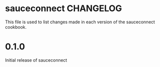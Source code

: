 sauceconnect CHANGELOG
==============================
This file is used to list changes made in each version of the sauceconnect cookbook.

# 0.1.0

Initial release of sauceconnect